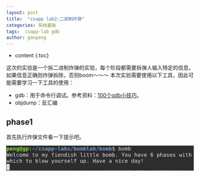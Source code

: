 ```yaml
---
layout: post
title:  "csapp lab2:二进制炸弹"
categories: 系统基础
tags:  csapp-lab gdb
author: ganpeng
---
```


* content
{:toc}


这次的实验是一个拆二进制炸弹的实验，每个阶段都需要拆弹人输入特定的信息。如果信息正确则炸弹拆除，否则boom～～～
本次实验需要使用以下工具，因此可能需要学习一下工具的使用：
- gdb：用于命令行调试。参考资料：[100个gdb小技巧](https://legacy.gitbook.com/book/wizardforcel/100-gdb-tips/details)。
- objdump：反汇编

## phase1

首先执行炸弹文件看一下提示吧。

![prompt](/static/bomb_prompt.png)

